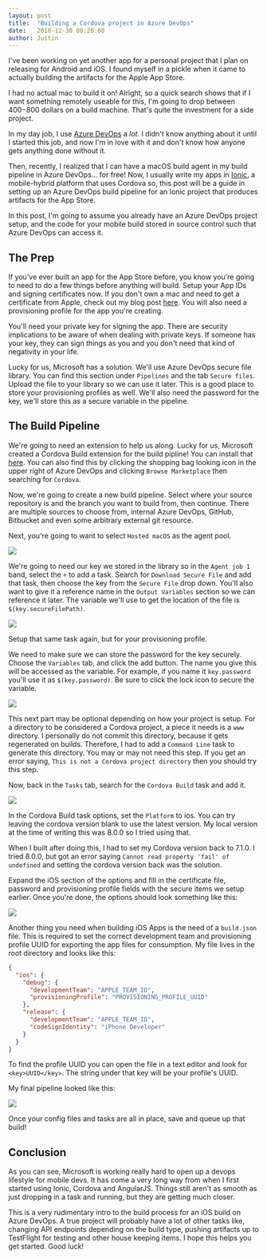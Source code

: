 ```yaml
---
layout: post
title:  "Building a Cordova project in Azure DevOps"
date:   2018-12-30 08:20:00
author: Justin
---
```


I've been working on yet another app for a personal project that I plan on releasing for Android and iOS. I found myself in a pickle when it came to actually building the artifacts for the Apple App Store.

I had no actual mac to build it on! Alright, so a quick search shows that if I want something remotely useable for this, I'm going to drop between $400-$800 dollars on a build machine. That's quite the investment for a side project.

In my day job, I use [Azure DevOps](https://aka.ms/SignupAzureDevOps) a *lot*. I didn't know anything about it until I started this job, and now I'm in love with it and don't know how anyone gets anything done without it.

Then, recently, I realized that I can have a macOS build agent in my build pipeline in Azure DevOps... for free!
Now, I usually write my apps in [Ionic](https://ionicframework.com/), a mobile-hybrid platform that uses Cordova so, this post will be a guide in setting up an Azure DevOps build pipeline for an Ionic project that produces artifacts for the App Store.

In this post, I'm going to assume you already have an Azure DevOps project setup, and the code for your mobile build stored in source control such that Azure DevOps can access it.

## The Prep
If you've ever built an app for the App Store before, you know you're going to need to do a few things before anything will build. Setup your App IDs and signing certificates now. If you don't own a mac and need to get a certificate from Apple, check out my blog post [here](/apple-certificate-from-windows/). You will also need a provisioning profile for the app you're creating.

You'll need your private key for signing the app. There are security implications to be aware of when dealing with private keys. If someone has your key, they can sign things as you and you don't need that kind of negativity in your life.

Lucky for us, Microsoft has a solution. We'll use Azure DevOps secure file library. You can find this section under `Pipelines` and the tab `Secure files`. Upload the file to your library so we can use it later. This is a good place to store your provisioning profiles as well. We'll also need the password for the key, we'll store this as a secure variable in the pipeline.

## The Build Pipeline

We're going to need an extension to help us along. Lucky for us, Microsoft created a Cordova Build extension for the build pipline! You can install that [here](https://marketplace.visualstudio.com/items?itemName=ms-vsclient.cordova-extension). You can also find this by clicking the shopping bag looking icon in the upper right of Azure DevOps and clicking `Browse Marketplace` then searching for `Cordova`.

Now, we're going to create a new build pipeline. Select where your source repository is and the branch you want to build from, then continue. There are multiple sources to choose from, internal Azure DevOps, GitHub, Bitbucket and even some arbitrary external git resource.

Next, you're going to want to select `Hosted macOS` as the agent pool.

<img src="/images/cordova-azure-devops/AgentHost.PNG"/>

We're going to need our key we stored in the library so in the `Agent job 1` band, select the `+` to add a task. Search for `Download Secure File` and add that task, then choose the key from the `Secure File` drop down. You'll also want to give it a reference name in the `Output Variables` section so we can reference it later. The variable we'll use to get the location of the file is `$(key.secureFilePath)`.

<img src="/images/cordova-azure-devops/secure-file-task.PNG"/>

Setup that same task again, but for your provisioning profile.

We need to make sure we can store the password for the key securely. Choose the `Variables` tab, and click the add button. The name you give this will be accessed as the variable. For example, if you name it `key.password` you'll use it as `$(key.password)`. Be sure to click the lock icon to secure the variable.

<img src="/images/cordova-azure-devops/secure-password.PNG"/>

This next part may be optional depending on how your project is setup. For a directory to be considered a Cordova project, a piece it needs is a `www` directory. I personally do not commit this directory, because it gets regenerated on builds. Therefore, I had to add a `Command Line` task to generate this directory. You may or may not need this step. If you get an error saying, `This is not a Cordova project directory` then you should try this step.

Now, back in the `Tasks` tab, search for the `Cordova Build` task and add it.

<img src="/images/cordova-azure-devops/add-task.PNG"/>

In the Cordova Build task options, set the `Platform` to ios. You can try leaving the cordova version blank to use the latest version. My local version at the time of writing this was 8.0.0 so I tried using that.

When I built after doing this, I had to set my Cordova version back to 7.1.0. I tried 8.0.0, but got an error saying `Cannot read property 'fail' of undefined` and setting the cordova version back was the solution.

Expand the iOS section of the options and fill in the certificate file, password and provisioning profile fields with the secure items we setup earlier. Once you're done, the options should look something like this:

<img src="/images/cordova-azure-devops/build-settings.PNG"/>

Another thing you need when building iOS Apps is the need of a `build.json` file. This is required to set the correct development team and provisioning profile UUID for exporting the app files for consumption. My file lives in the root directory and looks like this:

``` json
{
  "ios": {
    "debug": {
      "developmentTeam": "APPLE_TEAM_ID",
      "provisioningProfile": "PROVISIONING_PROFILE_UUID"
    },
    "release": {
      "developmentTeam": "APPLE_TEAM_ID",
      "codeSignIdentity": "iPhone Developer"
    }
  }
}
```

To find the profile UUID you can open the file in a text editor and look for `<key>UUID</key>`. The string under that key will be your profile's UUID.

My final pipeline looked like this:

<img src="/images/cordova-azure-devops/final-pipeline.PNG"/>

Once your config files and tasks are all in place, save and queue up that build!

## Conclusion

As you can see, Microsoft is working really hard to open up a devops lifestyle for mobile devs. It has come a very long way from when I first started using Ionic, Cordova and AngularJS. Things still aren't as smooth as just dropping in a task and running, but they are getting much closer.

This is a very rudimentary intro to the build process for an iOS build on Azure DevOps. A true project will probably have a lot of other tasks like, changing API endpoints depending on the build type, pushing artifacts up to TestFlight for testing and other house keeping items. I hope this helps you get started. Good luck!